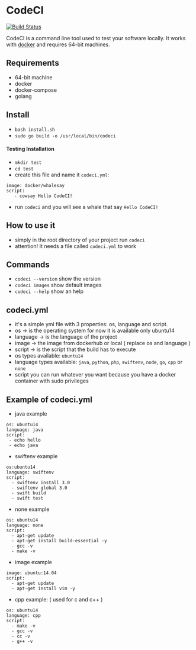 # CodeCI #

[![Build Status](https://travis-ci.org/itjustworksteam/codeci.svg?branch=master)](https://travis-ci.org/itjustworksteam/codeci)

CodeCI is a command line tool used to test your software locally. It works with [docker](http://www.docker.com/) and requires 64-bit machines.

## Requirements ##

* 64-bit machine
* docker
* docker-compose
* golang

## Install ##

* ```bash install.sh```
* ```sudo go build -o /usr/local/bin/codeci```

#### Testing Installation ####

* ```mkdir test```
* ```cd test```
* create this file and name it ```codeci.yml```:
```
image: docker/whalesay
script:
   - cowsay Hello CodeCI!
```
* run ```codeci``` and you will see a whale that say ```Hello CodeCI!```


## How to use it ##

* simply in the root directory of your project run ```codeci```
* attention! It needs a file called ```codeci.yml``` to work

## Commands ##

* ```codeci --version``` show the version
* ```codeci images``` show default images
* ```codeci --help``` show an help

## codeci.yml ###

* it's a simple yml file with 3 properties: os, language and script.
* os -> is the operating system for now it is available only ubuntu14
* language -> is the language of the project
* image -> the image from dockerhub or local ( replace os and language )
* script -> is the script that the build has to execute
* os types available: ```ubuntu14```
* language types available: ```java```, ```python```, ```php```, ```swiftenv```, ```node```, ```go```, ```cpp``` or ```none```
* script you can run whatever you want because you have a docker container with sudo privileges

## Example of codeci.yml ##

* java example
```
os: ubuntu14
language: java
script:
 - echo hello
 - echo java
```

* swiftenv example
```
os:ubuntu14
language: swiftenv
script:
  - swiftenv install 3.0
  - swiftenv global 3.0
  - swift build
  - swift test
```

* none example
```
os: ubuntu14
language: none
script:
  - apt-get update
  - apt-get install build-essential -y
  - gcc -v
  - make -v
```
* image example
```
image: ubuntu:14.04
script:
  - apt-get update
  - apt-get install vim -y
```

* cpp example: ( used for c and c++ )
```
os: ubuntu14
language: cpp
script:
  - make -v
  - gcc -v
  - cc -v
  - g++ -v
```
